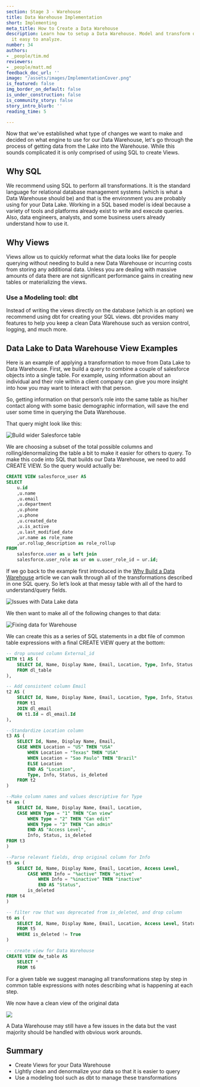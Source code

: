 ```yaml
---
section: Stage 3 - Warehouse
title: Data Warehouse Implementation
short: Implementing
meta_title: How to Create a Data Warehouse
description: Learn how to setup a Data Warehouse. Model and transform data to make
  it easy to analyze.
number: 34
authors:
- _people/tim.md
reviewers:
- _people/matt.md
feedback_doc_url: ''
image: "/assets/images/ImplementationCover.png"
is_featured: false
img_border_on_default: false
is_under_construction: false
is_community_story: false
story_intro_blurb: ''
reading_time: 5

---
```

Now that we've established what type of changes we want to make and decided on what engine to use for our Data Warehouse, let's go through the process of getting data from the Lake into the Warehouse. While this sounds complicated it is only comprised of using SQL to create Views.

## Why SQL

We recommend using SQL to perform all transformations. It is the standard language for relational database management systems (which is what a Data Warehouse should be) and that is the environment you are probably using for your Data Lake. Working in a SQL based model is ideal because a variety of tools and platforms already exist to write and execute queries. Also, data engineers, analysts, and some business users already understand how to use it.

## Why Views

Views allow us to quickly reformat what the data looks like for people querying without needing to build a new Data Warehouse or incurring costs from storing any additional data. Unless you are dealing with massive amounts of data there are not significant performance gains in creating new tables or materializing the views.

### Use a Modeling tool: dbt

Instead of writing the views directly on the database (which is an option) we recommend using dbt for creating your SQL views. dbt provides many features to help you keep a clean Data Warehouse such as version control, logging, and much more.

## Data Lake to Data Warehouse View Examples

Here is an example of applying a transformation to move from Data Lake to Data Warehouse. First, we build a query to combine a couple of salesforce objects into a single table. For example, using information about an individual and their role within a client company can give you more insight into how you may want to interact with that person.

So, getting information on that person’s role into the same table as his/her contact along with some basic demographic information, will save the end user some time in querying the Data Warehouse.

That query might look like this:

![Build wider Salesforce table](/assets/images/LakeToWarehouseQuery.png "Combine data")

We are choosing a subset of the total possible columns and rolling/denormalizing the table a bit to make it easier for others to query. To make this code into SQL that builds our Data Warehouse, we need to add CREATE VIEW. So the query would actually be:

```sql
CREATE VIEW salesforce_user AS
SELECT
	u.id
	,u.name
	,u.email
	,u.department
	,u.phone
	,u.phone
	,u.created_date
	,u.is_active
	,u.last_modified_date
	,ur.name as role_name
	,ur.rollup_description as role_rollup
FROM
	salesforce.user as u left join
	salesforce.user_role as ur on u.user_role_id = ur.id;
```

If we go back to the example first introduced in the [Why Build a Data Warehouse](https://dataschool.com/data-governance/why-build-a-data-warehouse/) article we can walk through all of the transformations described in one SQL query. So let’s look at that messy table with all of the hard to understand/query fields.

![Issues with Data Lake data](/assets/images/LakeTableIssues.png "Data Lake Table")

We then want to make all of the following changes to that data:

![Fixing data for Warehouse](/assets/images/WarehouseTableFixes.png "Data Warehouse Table")

We can create this as a series of SQL statements in a dbt file of common table expressions with a final CREATE VIEW query at the bottom:

```sql
-- drop unused column External_id
WITH t1 AS (
	SELECT Id, Name, Display Name, Email, Location, Type, Info, Status
	FROM dl_table
),

-- Add consistent column Email
t2 AS (
	SELECT Id, Name, Display Name, Email, Location, Type, Info, Status, is_deleted
	FROM t1
	JOIN dl_email
	ON t1.Id = dl_email.Id
),

--Standardize Location column
t3 AS (
	SELECT Id, Name, Display Name, Email,
	CASE WHEN Location = "US" THEN "USA"
		WHEN Location = "Texas" THEN "USA"
		WHEN Location = "Sao Paulo" THEN "Brazil"
		ELSE Location
		END AS "Location",
        Type, Info, Status, is_deleted
	FROM t2
)

--Make column names and values descriptive for Type
t4 as (
	SELECT Id, Name, Display Name, Email, Location,
	CASE WHEN Type = "1" THEN "Can view"
		WHEN Type = "2" THEN "Can edit"
		WHEN Type = "3" THEN "Can admin"
		END AS "Access Level",
        Info, Status, is_deleted
FROM t3
)

--Parse relevant fields, drop original column for Info
t5 as (
	SELECT Id, Name, Display Name, Email, Location, Access Level,
		CASE WHEN Info = "%active" THEN "active"
			WHEN Info = "%inactive" THEN "inactive"
			END AS "Status",
		is_deleted
FROM t4
)

-- filter row that was deprecated from is_deleted, and drop column
t6 as (
	SELECT Id, Name, Display Name, Email, Location, Access Level, Status
	FROM t5
	WHERE is_deleted != True
)

-- create view for Data Warehouse
CREATE VIEW dw_table AS
	SELECT *
	FROM t6
```

For a given table we suggest managing all transformations step by step in common table expressions with notes describing what is happening at each step.

We now have a clean view of the original data

![](/assets/images/CleanTableWarehouse.png)

A Data Warehouse may still have a few issues in the data but the vast majority should be handled with obvious work arounds.

## Summary

* Create Views for your Data Warehouse
* Lightly clean and denormalize your data so that it is easier to query
* Use a modeling tool such as dbt to manage these transformations
